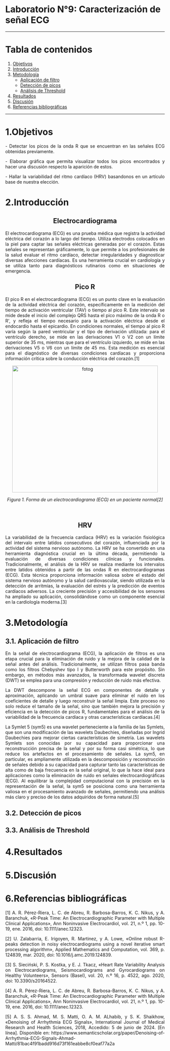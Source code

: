 # **Laboratorio N°9: Caracterización de señal ECG**

***

# **Tabla de contenidos**
1. [Objetivos](#id1)
2. [Introducción](#id3)
3. [Metodología](#id4)
   - [Aplicación de filtro](#id3.1)
   - [Detección de picos](id3.2)
   - [Análisis de Threshold](#id3.3)
4. [Resultados](#id4)
5. [Discusión](#id5)
6. [Referencias bibliográficas](#id6) 

***

# 1.Objetivos<a name="id1"></a>
<p align="justify">
- Detectar los picos de la onda R que se encuentran en las señales ECG obtenidas previamente.
 </p>

 <p align="justify">
- Elaborar gráfica que permita visualizar todos los picos encontrados y hacer una discusión respecto la aparición de estos.
 </p>

 <p align="justify">
- Hallar la variabilidad del ritmo cardíaco (HRV) basandonos en un artículo base de nuestra elección.
 </p> 
 
# 2.Introducción<a name="id2"></a>

<div align="center">
<h2> Electrocardiograma  </h2>
</div>

<p align="justify">
El electrocardiograma (ECG) es una prueba médica que registra la actividad eléctrica del corazón a lo largo del tiempo. Utiliza electrodos colocados en la piel para captar las señales eléctricas generadas por el corazón. Estas señales se representan gráficamente, lo que permite a los profesionales de la salud evaluar el ritmo cardíaco, detectar irregularidades y diagnosticar diversas afecciones cardíacas. Es una herramienta crucial en cardiología y se utiliza tanto para diagnósticos rutinarios como en situaciones de emergencia.
</p> 

<div align="center">
<h2> Pico R  </h2>
</div>

<p align="justify">
El pico R en el electrocardiograma (ECG) es un punto clave en la evaluación de la actividad eléctrica del corazón, específicamente en la medición del tiempo de activación ventricular (TAV) o tiempo al pico R. Este intervalo se mide desde el inicio del complejo QRS hasta el pico máximo de la onda R o R', y refleja el tiempo necesario para la activación eléctrica desde el endocardio hasta el epicardio. En condiciones normales, el tiempo al pico R varía según la pared ventricular y el tipo de derivación utilizada: para el ventrículo derecho, se mide en las derivaciones V1 o V2 con un límite superior de 35 ms, mientras que para el ventrículo izquierdo, se mide en las derivaciones V5 o V6 con un límite de 45 ms. Esta medición es esencial para el diagnóstico de diversas condiciones cardíacas y proporciona información crítica sobre la conducción eléctrica del corazón.[1]
</p> 


<p align="center">
  <img src="https://github.com/GloriaAtencio/ISBIO_2024_G1/assets/164522281/8f3df861-76be-40f3-86c8-333396259770" alt="fotog" width="460" height="400"/>
</p>
<p align="center"><i>Figura 1. Forma de un electrocardiograma (ECG) en un paciente normal[2]</i></p><br>

<div align="center">
<h2> HRV  </h2>
</div>

<p align="justify">
La variabilidad de la frecuencia cardíaca (HRV) es la variación fisiológica del intervalo entre latidos consecutivos del corazón, influenciada por la actividad del sistema nervioso autónomo. La HRV se ha convertido en una herramienta diagnóstica crucial en la última década, permitiendo la evaluación de diversas condiciones clínicas y funcionales. Tradicionalmente, el análisis de la HRV se realiza mediante los intervalos entre latidos obtenidos a partir de las ondas R en electrocardiogramas (ECG). Esta técnica proporciona información valiosa sobre el estado del sistema nervioso autónomo y la salud cardiovascular, siendo utilizada en la detección de arritmias, la evaluación del estrés y la predicción de eventos cardíacos adversos. La creciente precisión y accesibilidad de los sensores ha ampliado su aplicación, consolidándose como un componente esencial en la cardiología moderna.[3]
</p> 

# 3.Metodología<a name="id3"></a>

## 3.1. Aplicación de filtro<a name="id3.1"></a>

<p align="justify">
En la señal de electrocardiograma (ECG), la aplicación de filtros es una etapa crucial para la eliminación de ruido y la mejora de la calidad de la señal antes del análisis. Tradicionalmente, se utilizan filtros pasa banda como los filtros Chebyshev tipo I y Butterworth para este propósito. Sin embargo, en métodos más avanzados, la transformada wavelet discreta (DWT) se emplea para una compresión y reducción de ruido más efectiva.
</p> 

<p align="justify">
La DWT descompone la señal ECG en componentes de detalle y aproximación, aplicando un umbral suave para eliminar el ruido en los coeficientes de detalle y luego reconstruir la señal limpia. Este proceso no solo reduce el tamaño de la señal, sino que también mejora la precisión y eficiencia en la detección de picos R, fundamentales para el análisis de la variabilidad de la frecuencia cardíaca y otras características cardíacas.[4]
</p>

<p align="justify">
La Symlet 5 (sym5) es una wavelet perteneciente a la familia de las Symlets, que son una modificación de las wavelets Daubechies, diseñadas por Ingrid Daubechies para mejorar ciertas características de simetría. Las wavelets Symlets son conocidas por su capacidad para proporcionar una reconstrucción precisa de la señal y por su forma casi simétrica, lo que reduce los artefactos en el procesamiento de señales. La sym5, en particular, es ampliamente utilizada en la descomposición y reconstrucción de señales debido a su capacidad para capturar tanto las características de alta como de baja frecuencia en la señal original, lo que la hace ideal para aplicaciones como la eliminación de ruido en señales electrocardiográficas (ECG). Al equilibrar la complejidad computacional con la precisión en la representación de la señal, la sym5 se posiciona como una herramienta valiosa en el procesamiento avanzado de señales, permitiendo una análisis más claro y preciso de los datos adquiridos de forma natural.[5]
</p>

## 3.2. Detección de picos<a name="id3.2"></a>

## 3.3. Análisis de Threshold<a name="id3.3"></a>


# 4.Resultados<a name="id4"></a>

# 5.Discusión<a name="id5"></a>


# 6.Referencias bibliográficas<a name="id6"></a>
<p align="justify">
[1] A. R. Pérez-Riera, L. C. de Abreu, R. Barbosa-Barros, K. C. Nikus, y A. Baranchuk, «R-Peak Time: An Electrocardiographic Parameter with Multiple Clinical Applications», Ann Noninvasive Electrocardiol, vol. 21, n.º 1, pp. 10-19, ene. 2016, doi: 10.1111/anec.12323.
</p> 

<p align="justify">
[2] U. Zalabarria, E. Irigoyen, R. Martinez, y A. Lowe, «Online robust R-peaks detection in noisy electrocardiograms using a novel iterative smart processing algorithm», Applied Mathematics and Computation, vol. 369, p. 124839, mar. 2020, doi: 10.1016/j.amc.2019.124839.
</p> 
   
<p align="justify">
[3] S. Sieciński, P. S. Kostka, y E. J. Tkacz, «Heart Rate Variability Analysis on Electrocardiograms, Seismocardiograms and Gyrocardiograms on Healthy Volunteers», Sensors (Basel), vol. 20, n.º 16, p. 4522, ago. 2020, doi: 10.3390/s20164522.
</p> 

<p align="justify">
[4] A. R. Pérez-Riera, L. C. de Abreu, R. Barbosa-Barros, K. C. Nikus, y A. Baranchuk, «R-Peak Time: An Electrocardiographic Parameter with Multiple Clinical Applications», Ann Noninvasive Electrocardiol, vol. 21, n.º 1, pp. 10-19, ene. 2016, doi: 10.1111/anec.12323.
</p>

<p align="justify">
[5] A. S. S. Ahmad, M. S. Matti, O. A. M. ALhabib, y S. K. Shaikhow, «Denoising of Arrhythmia ECG Signals», International Journal of Medical Research and Health Sciences, 2018, Accedido: 5 de junio de 2024. [En línea]. Disponible en: https://www.semanticscholar.org/paper/Denoising-of-Arrhythmia-ECG-Signals-Ahmad-Matti/81bac4f91badd916d73f161eabbe8cf0eaf77a2a
</p>
